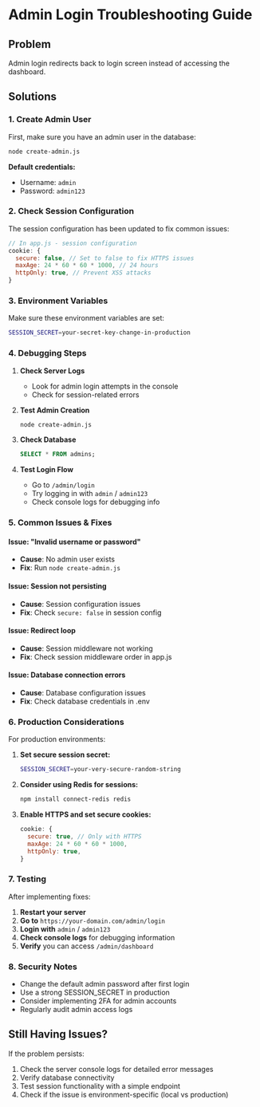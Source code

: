 # Admin Login Troubleshooting Guide

## Problem

Admin login redirects back to login screen instead of accessing the dashboard.

## Solutions

### 1. Create Admin User

First, make sure you have an admin user in the database:

```bash
node create-admin.js
```

**Default credentials:**

- Username: `admin`
- Password: `admin123`

### 2. Check Session Configuration

The session configuration has been updated to fix common issues:

```javascript
// In app.js - session configuration
cookie: {
  secure: false, // Set to false to fix HTTPS issues
  maxAge: 24 * 60 * 60 * 1000, // 24 hours
  httpOnly: true, // Prevent XSS attacks
}
```

### 3. Environment Variables

Make sure these environment variables are set:

```bash
SESSION_SECRET=your-secret-key-change-in-production
```

### 4. Debugging Steps

1. **Check Server Logs**

   - Look for admin login attempts in the console
   - Check for session-related errors

2. **Test Admin Creation**

   ```bash
   node create-admin.js
   ```

3. **Check Database**

   ```sql
   SELECT * FROM admins;
   ```

4. **Test Login Flow**
   - Go to `/admin/login`
   - Try logging in with `admin` / `admin123`
   - Check console logs for debugging info

### 5. Common Issues & Fixes

#### Issue: "Invalid username or password"

- **Cause**: No admin user exists
- **Fix**: Run `node create-admin.js`

#### Issue: Session not persisting

- **Cause**: Session configuration issues
- **Fix**: Check `secure: false` in session config

#### Issue: Redirect loop

- **Cause**: Session middleware not working
- **Fix**: Check session middleware order in app.js

#### Issue: Database connection errors

- **Cause**: Database configuration issues
- **Fix**: Check database credentials in .env

### 6. Production Considerations

For production environments:

1. **Set secure session secret:**

   ```bash
   SESSION_SECRET=your-very-secure-random-string
   ```

2. **Consider using Redis for sessions:**

   ```bash
   npm install connect-redis redis
   ```

3. **Enable HTTPS and set secure cookies:**
   ```javascript
   cookie: {
     secure: true, // Only with HTTPS
     maxAge: 24 * 60 * 60 * 1000,
     httpOnly: true,
   }
   ```

### 7. Testing

After implementing fixes:

1. **Restart your server**
2. **Go to** `https://your-domain.com/admin/login`
3. **Login with** `admin` / `admin123`
4. **Check console logs** for debugging information
5. **Verify** you can access `/admin/dashboard`

### 8. Security Notes

- Change the default admin password after first login
- Use a strong SESSION_SECRET in production
- Consider implementing 2FA for admin accounts
- Regularly audit admin access logs

## Still Having Issues?

If the problem persists:

1. Check the server console logs for detailed error messages
2. Verify database connectivity
3. Test session functionality with a simple endpoint
4. Check if the issue is environment-specific (local vs production)
